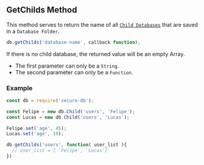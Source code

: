 ## GetChilds Method

This method serves to return the name of all [`Child Databases`](https://github.com/DablioZe/SecureDB/tree/main/docs/Child.md) that are saved in a `Database Folder`.

```javascript
db.getChilds('database-name', callback function);
```

If there is no child database, the returned value will be an empty Array.
* The first parameter can only be a `String`.
* The second parameter can only be a `Function`.

### Example

```javascript
const db = require('secure-db');

const Felipe = new db.Child('users', 'Felipe');
const Lucas = new db.Child('users', 'Lucas');

Felipe.set('age', 45);
Lucas.set('age', 19);

db.getChilds('users', function( user_list ){
  // user_list = [ 'Felipe', 'Lucas']
})
```

